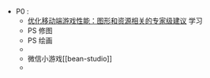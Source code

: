 - P0 : 
	- [优化移动端游戏性能：图形和资源相关的专家级建议](https://unity.com/cn/blog/games/optimize-your-mobile-game-performance-expert-tips-on-graphics-and-assets) 学习
	- PS 修图
	- PS 绘画
	- 
	- 微信小游戏[[bean-studio]]
	- 


